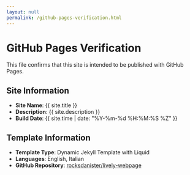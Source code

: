 ```yaml
---
layout: null
permalink: /github-pages-verification.html
---
```


# GitHub Pages Verification

This file confirms that this site is intended to be published with GitHub Pages.

## Site Information

- **Site Name**: {{ site.title }}
- **Description**: {{ site.description }}
- **Build Date**: {{ site.time | date: "%Y-%m-%d %H:%M:%S %Z" }}

## Template Information

- **Template Type**: Dynamic Jekyll Template with Liquid
- **Languages**: English, Italian
- **GitHub Repository**: [rocksdanister/lively-webpage](https://github.com/rocksdanister/lively-webpage)